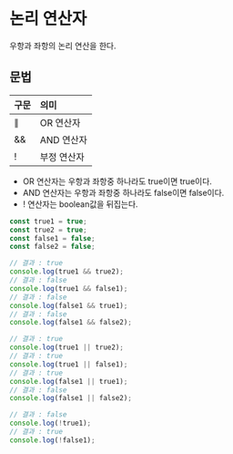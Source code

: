 # 논리 연산자

우항과 좌항의 논리 연산을 한다.

## 문법

| 구문 | 의미 |
| :--- | :--- |
| ∥ | OR 연산자 |
| && | AND 연산자 |
| ! | 부정 연산자 | 

- OR 연산자는 우항과 좌항중 하나라도 true이면 true이다.
- AND 연산자는 우항과 좌항중 하나라도 false이면 false이다.
- ! 연산자는 boolean값을 뒤집는다.

```javascript
const true1 = true;
const true2 = true;
const false1 = false;
const false2 = false;

// 결과 : true
console.log(true1 && true2);
// 결과 : false
console.log(true1 && false1);
// 결과 : false
console.log(false1 && true1);
// 결과 : false
console.log(false1 && false2);

// 결과 : true
console.log(true1 || true2);
// 결과 : true
console.log(true1 || false1);
// 결과 : true
console.log(false1 || true1);
// 결과 : false
console.log(false1 || false2);

// 결과 : false
console.log(!true1);
// 결과 : true
console.log(!false1);

```
